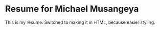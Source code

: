 # Resume for Michael Musangeya

This is my resume. Switched to making it in HTML, because easier styling.


